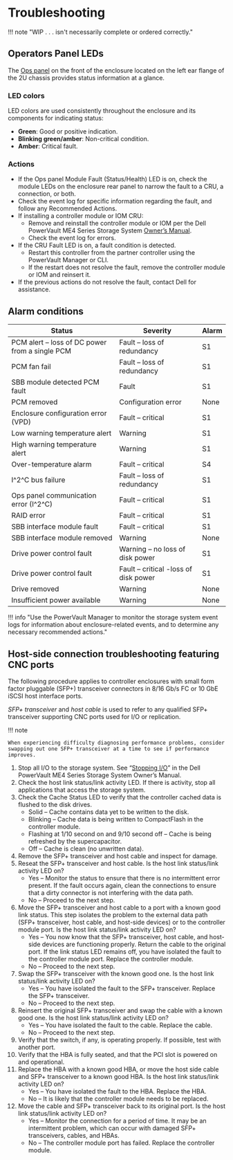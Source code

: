 # Troubleshooting

!!! note "WIP . . . isn't necessarily complete or ordered correctly."

## Operators Panel LEDs

The [Ops panel](../powervault-me4/me4-overview.md#operator-panel-leds) on the front of the enclosure located on the left ear flange of the 2U chassis provides status information at a glance.

### LED colors

LED colors are used consistently throughout the enclosure and its components for indicating status:

- **Green**: Good or positive indication.
- **Blinking green/amber**: Non-critical condition.
- **Amber**: Critical fault.

### Actions

- If the Ops panel Module Fault (Status/Health) LED is on, check the module LEDs on the enclosure rear panel to narrow the fault to a CRU, a connection, or both.
- Check the event log for specific information regarding the fault, and follow any Recommended Actions.
- If installing a controller module or IOM CRU:
    - Remove and reinstall the controller module or IOM per the Dell PowerVault ME4 Series Storage System [Owner’s Manual](https://www.dell.com/support/manuals/en-us/powervault-me4012/me4_series_om_pub/).
    - Check the event log for errors.
- If the CRU Fault LED is on, a fault condition is detected.
    - Restart this controller from the partner controller using the PowerVault Manager or CLI.
    - If the restart does not resolve the fault, remove the controller module or IOM and reinsert it.
- If the previous actions do not resolve the fault, contact Dell for assistance.


## Alarm conditions

| Status                                         | Severity                              | Alarm
| ---------------------------------------------- | ------------------------------------- | -----
| PCM alert – loss of DC power from a single PCM | Fault – loss of redundancy            | S1
| PCM fan fail                                   | Fault – loss of redundancy            | S1
| SBB module detected PCM fault                  | Fault                                 | S1
| PCM removed                                    | Configuration error                   | None
| Enclosure configuration error (VPD)            | Fault – critical                      | S1
| Low warning temperature alert                  | Warning                               | S1
| High warning temperature alert                 | Warning                               | S1
| Over-temperature alarm                         | Fault – critical                      | S4
| I^2^C bus failure                              | Fault – loss of redundancy            | S1
| Ops panel communication error (I^2^C)          | Fault – critical                      | S1
| RAID error                                     | Fault – critical                      | S1
| SBB interface module fault                     | Fault – critical                      | S1
| SBB interface module removed                   | Warning                               | None
| Drive power control fault                      | Warning  – no loss of disk power      | S1
| Drive power control fault                      | Fault – critical -loss of disk power  | S1
| Drive removed                                  | Warning                               | None
| Insufficient power available                   | Warning                               | None

!!! info "Use the PowerVault Manager to monitor the storage system event logs for information about enclosure-related events, and to determine any necessary recommended actions."

## Host-side connection troubleshooting featuring CNC ports

The following procedure applies to controller enclosures with small form factor pluggable (SFP+) transceiver connectors in 8/16 Gb/s FC or 10 GbE iSCSI host interface ports.

*SFP+ transceiver* and *host cable* is used to refer to any qualified SFP+ transceiver supporting CNC ports used for I/O or replication.

!!! note

    When experiencing difficulty diagnosing performance problems, consider swapping out one SFP+ transceiver at a time to see if performance improves.

1. Stop all I/O to the storage system. See “[Stopping I/O](https://www.dell.com/support/manuals/en-us/powervault-me4012/me4_series_om_pub/shutting-down-a-controller-module?guid=guid-0fdc7a08-1a01-4f66-bc37-d1ed052ac4d1&lang=en-us)” in the Dell PowerVault ME4 Series Storage System Owner’s Manual. 
2. Check the host link status/link activity LED. If there is activity, stop all applications that access the storage system.
3. Check the Cache Status LED to verify that the controller cached data is flushed to the disk drives.
      - Solid – Cache contains data yet to be written to the disk.
      - Blinking – Cache data is being written to CompactFlash in the controller module.
      - Flashing at 1/10 second on and 9/10 second off – Cache is being refreshed by the supercapacitor.
      - Off – Cache is clean (no unwritten data).
4. Remove the SFP+ transceiver and host cable and inspect for damage.
5. Reseat the SFP+ transceiver and host cable. Is the host link status/link activity LED on?
      - Yes – Monitor the status to ensure that there is no intermittent error present. If the fault occurs again, clean the connections to ensure that a dirty connector is not interfering with the data path.
      - No – Proceed to the next step.
6. Move the SFP+ transceiver and host cable to a port with a known good link status. This step isolates the problem to the external data path (SFP+ transceiver, host cable, and host-side devices) or to the controller module port. Is the host link status/link activity LED on?
      - Yes – You now know that the SFP+ transceiver, host cable, and host-side devices are functioning properly. Return the cable to the original port. If the link status LED remains off, you have isolated the fault to the controller module port. Replace the controller module.
      - No – Proceed to the next step.
7. Swap the SFP+ transceiver with the known good one. Is the host link status/link activity LED on?
      - Yes – You have isolated the fault to the SFP+ transceiver. Replace the SFP+ transceiver.
      - No – Proceed to the next step.
8. Reinsert the original SFP+ transceiver and swap the cable with a known good one. Is the host link status/link activity LED on?
      - Yes – You have isolated the fault to the cable. Replace the cable.
      - No – Proceed to the next step.
9. Verify that the switch, if any, is operating properly. If possible, test with another port.
10. Verify that the HBA is fully seated, and that the PCI slot is powered on and operational.
11. Replace the HBA with a known good HBA, or move the host side cable and SFP+ transceiver to a known good HBA. Is the host link status/link activity LED on?
      - Yes – You have isolated the fault to the HBA. Replace the HBA.
      - No – It is likely that the controller module needs to be replaced.
12. Move the cable and SFP+ transceiver back to its original port. Is the host link status/link activity LED on?
      - Yes – Monitor the connection for a period of time. It may be an intermittent problem, which can occur with damaged SFP+ transceivers, cables, and HBAs.
      - No – The controller module port has failed. Replace the controller module. 
